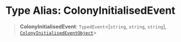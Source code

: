 # Type Alias: ColonyInitialisedEvent

> **ColonyInitialisedEvent**: `TypedEvent`\<\[`string`, `string`, `string`\], [`ColonyInitialisedEventObject`](../interfaces/ColonyInitialisedEventObject.md)\>
